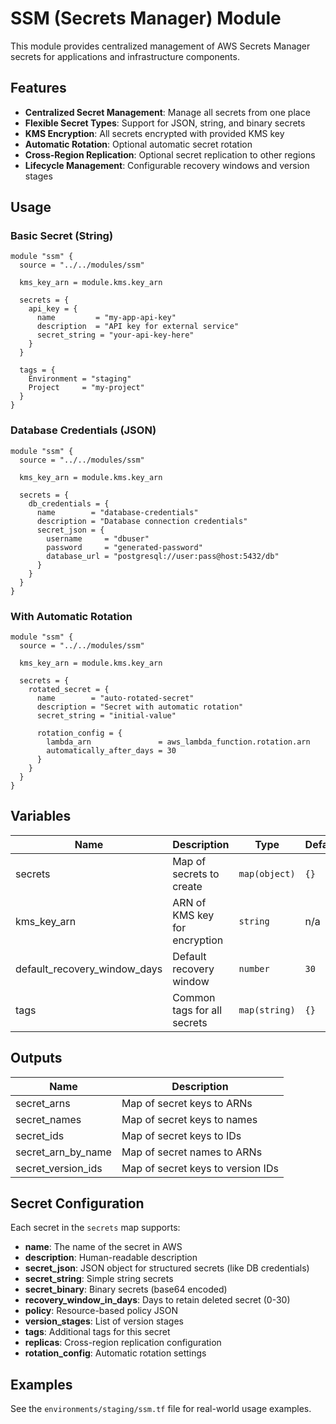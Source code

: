 # SSM (Secrets Manager) Module

This module provides centralized management of AWS Secrets Manager secrets for applications and infrastructure components.

## Features

- **Centralized Secret Management**: Manage all secrets from one place
- **Flexible Secret Types**: Support for JSON, string, and binary secrets
- **KMS Encryption**: All secrets encrypted with provided KMS key
- **Automatic Rotation**: Optional automatic secret rotation
- **Cross-Region Replication**: Optional secret replication to other regions
- **Lifecycle Management**: Configurable recovery windows and version stages

## Usage

### Basic Secret (String)
```hcl
module "ssm" {
  source = "../../modules/ssm"
  
  kms_key_arn = module.kms.key_arn
  
  secrets = {
    api_key = {
      name         = "my-app-api-key"
      description  = "API key for external service"
      secret_string = "your-api-key-here"
    }
  }
  
  tags = {
    Environment = "staging"
    Project     = "my-project"
  }
}
```

### Database Credentials (JSON)
```hcl
module "ssm" {
  source = "../../modules/ssm"
  
  kms_key_arn = module.kms.key_arn
  
  secrets = {
    db_credentials = {
      name        = "database-credentials"
      description = "Database connection credentials"
      secret_json = {
        username     = "dbuser"
        password     = "generated-password"
        database_url = "postgresql://user:pass@host:5432/db"
      }
    }
  }
}
```

### With Automatic Rotation
```hcl
module "ssm" {
  source = "../../modules/ssm"
  
  kms_key_arn = module.kms.key_arn
  
  secrets = {
    rotated_secret = {
      name        = "auto-rotated-secret"
      description = "Secret with automatic rotation"
      secret_string = "initial-value"
      
      rotation_config = {
        lambda_arn               = aws_lambda_function.rotation.arn
        automatically_after_days = 30
      }
    }
  }
}
```

## Variables

| Name | Description | Type | Default | Required |
|------|-------------|------|---------|:--------:|
| secrets | Map of secrets to create | `map(object)` | `{}` | no |
| kms_key_arn | ARN of KMS key for encryption | `string` | n/a | yes |
| default_recovery_window_days | Default recovery window | `number` | `30` | no |
| tags | Common tags for all secrets | `map(string)` | `{}` | no |

## Outputs

| Name | Description |
|------|-------------|
| secret_arns | Map of secret keys to ARNs |
| secret_names | Map of secret keys to names |
| secret_ids | Map of secret keys to IDs |
| secret_arn_by_name | Map of secret names to ARNs |
| secret_version_ids | Map of secret keys to version IDs |

## Secret Configuration

Each secret in the `secrets` map supports:

- **name**: The name of the secret in AWS
- **description**: Human-readable description
- **secret_json**: JSON object for structured secrets (like DB credentials)
- **secret_string**: Simple string secrets
- **secret_binary**: Binary secrets (base64 encoded)
- **recovery_window_in_days**: Days to retain deleted secret (0-30)
- **policy**: Resource-based policy JSON
- **version_stages**: List of version stages
- **tags**: Additional tags for this secret
- **replicas**: Cross-region replication configuration
- **rotation_config**: Automatic rotation settings

## Examples

See the `environments/staging/ssm.tf` file for real-world usage examples.
